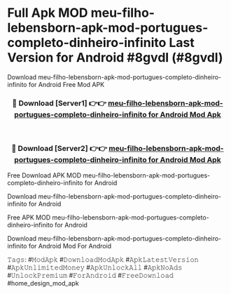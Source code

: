# Full Apk MOD meu-filho-lebensborn-apk-mod-portugues-completo-dinheiro-infinito Last Version for Android #8gvdl (#8gvdl)
Download meu-filho-lebensborn-apk-mod-portugues-completo-dinheiro-infinito for Android Free Mod APK

<div align="center">
<h3>🔴 Download [Server1] 👉👉 <a href="https://apps.libra.edu.pl?title=meu-filho-lebensborn-apk-mod-portugues-completo-dinheiro-infinito&ref=18F">meu-filho-lebensborn-apk-mod-portugues-completo-dinheiro-infinito for Android Mod Apk</a></h3><br>

<h3>🔴 Download [Server2] 👉👉 <a href="https://apps.libra.edu.pl?title=meu-filho-lebensborn-apk-mod-portugues-completo-dinheiro-infinito&ref=18F">meu-filho-lebensborn-apk-mod-portugues-completo-dinheiro-infinito for Android Mod Apk</a></h3>
</div>


Free Download APK MOD meu-filho-lebensborn-apk-mod-portugues-completo-dinheiro-infinito for Android

Download meu-filho-lebensborn-apk-mod-portugues-completo-dinheiro-infinito for Android 

Free APK MOD meu-filho-lebensborn-apk-mod-portugues-completo-dinheiro-infinito for Android 

Download meu-filho-lebensborn-apk-mod-portugues-completo-dinheiro-infinito for Android Mod For Android

𝚃𝚊𝚐𝚜: #𝙼𝚘𝚍𝙰𝚙𝚔 #𝙳𝚘𝚠𝚗𝚕𝚘𝚊𝚍𝙼𝚘𝚍𝙰𝚙𝚔 #𝙰𝚙𝚔𝙻𝚊𝚝𝚎𝚜𝚝𝚅𝚎𝚛𝚜𝚒𝚘𝚗 #𝙰𝚙𝚔𝚄𝚗𝚕𝚒𝚖𝚒𝚝𝚎𝚍𝙼𝚘𝚗𝚎𝚢 #𝙰𝚙𝚔𝚄𝚗𝚕𝚘𝚌𝚔𝙰𝚕𝚕 #𝙰𝚙𝚔𝙽𝚘𝙰𝚍𝚜 #𝚄𝚗𝚕𝚘𝚌𝚔𝙿𝚛𝚎𝚖𝚒𝚞𝚖 #𝙵𝚘𝚛𝙰𝚗𝚍𝚛𝚘𝚒𝚍 #𝙵𝚛𝚎𝚎𝙳𝚘𝚠𝚗𝚕𝚘𝚊𝚍 #home_design_mod_apk